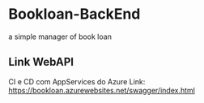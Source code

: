 # Bookloan-BackEnd
a simple manager of book loan


## Link WebAPI
CI e CD com AppServices do Azure
Link: https://bookloan.azurewebsites.net/swagger/index.html

